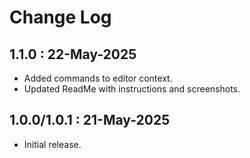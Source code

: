 # Change Log

## 1.1.0 : 22-May-2025

- Added commands to editor context.
- Updated ReadMe with instructions and screenshots.

## 1.0.0/1.0.1 : 21-May-2025

- Initial release.
